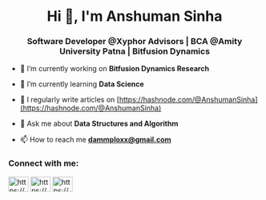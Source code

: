 <h1 align="center">Hi 👋, I'm Anshuman Sinha</h1>
<h3 align="center">Software Developer @Xyphor Advisors | BCA @Amity University Patna | Bitfusion Dynamics</h3>

- 🔭 I’m currently working on **Bitfusion Dynamics Research**

- 🌱 I’m currently learning **Data Science**

- 📝 I regularly write articles on [https://hashnode.com/@AnshumanSinha](https://hashnode.com/@AnshumanSinha)

- 💬 Ask me about **Data Structures and Algorithm**

- 📫 How to reach me **dammploxx@gmail.com**

<h3 align="left">Connect with me:</h3>
<p align="left">
<a href="https://dev.to/https://dev.to/anshumansinha3301" target="blank"><img align="center" src="https://raw.githubusercontent.com/rahuldkjain/github-profile-readme-generator/master/src/images/icons/Social/devto.svg" alt="https://dev.to/anshumansinha3301" height="30" width="40" /></a>
<a href="https://linkedin.com/in/https://www.linkedin.com/in/anshuman-sinha-b32041204/" target="blank"><img align="center" src="https://raw.githubusercontent.com/rahuldkjain/github-profile-readme-generator/master/src/images/icons/Social/linked-in-alt.svg" alt="https://www.linkedin.com/in/anshuman-sinha-b32041204/" height="30" width="40" /></a>
<a href="https://hashnode.com/https://hashnode.com/@anshumansinha" target="blank"><img align="center" src="https://raw.githubusercontent.com/rahuldkjain/github-profile-readme-generator/master/src/images/icons/Social/hashnode.svg" alt="https://hashnode.com/@anshumansinha" height="30" width="40" /></a>
</p>
